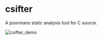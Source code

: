 # csifter

A poormans static analysis tool for C source.


![csifter_demo](https://user-images.githubusercontent.com/44337835/131539541-5d39b192-7188-4fe7-8251-5196e3424f38.png)